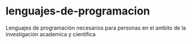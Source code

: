 # lenguajes-de-programacion
Lenguajes de programación necesarios para personas en el ambito de la investigación academica y cientifica
